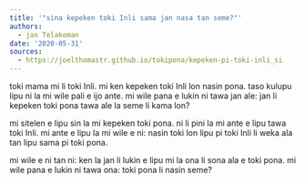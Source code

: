 ```yaml
---
title: '"sina kepeken toki Inli sama jan nasa tan seme?"'
authors:
  - jan Telakoman
date: '2020-05-31'
sources:
  - https://joelthomastr.github.io/tokipona/kepeken-pi-toki-inli_si
---
```


toki mama mi li toki Inli. mi ken kepeken toki Inli lon nasin pona. taso kulupu lipu ni la mi wile pali e ijo ante. mi wile pana e lukin ni tawa jan ale: jan li kepeken toki pona tawa ale la seme li kama lon?

mi sitelen e lipu sin la mi kepeken toki pona. ni li pini la mi ante e lipu tawa toki Inli. mi ante e lipu la mi wile e ni: nasin toki lon lipu pi toki Inli li weka ala tan lipu sama pi toki pona.

mi wile e ni tan ni: ken la jan li lukin e lipu mi la ona li sona ala e toki pona. mi wile pana e lukin ni tawa ona: toki pona li nasin seme?
